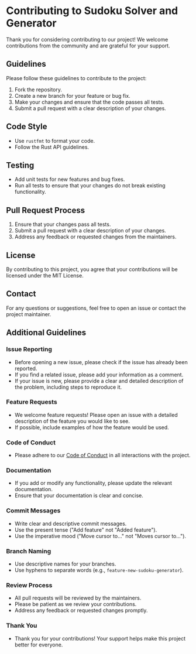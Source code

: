 # Contributing to Sudoku Solver and Generator

Thank you for considering contributing to our project! We welcome contributions from the community and are grateful for your support.

## Guidelines

Please follow these guidelines to contribute to the project:

1. Fork the repository.
2. Create a new branch for your feature or bug fix.
3. Make your changes and ensure that the code passes all tests.
4. Submit a pull request with a clear description of your changes.

## Code Style

- Use `rustfmt` to format your code.
- Follow the Rust API guidelines.

## Testing

- Add unit tests for new features and bug fixes.
- Run all tests to ensure that your changes do not break existing functionality.

## Pull Request Process

1. Ensure that your changes pass all tests.
2. Submit a pull request with a clear description of your changes.
3. Address any feedback or requested changes from the maintainers.

## License

By contributing to this project, you agree that your contributions will be licensed under the MIT License.

## Contact

For any questions or suggestions, feel free to open an issue or contact the project maintainer.

## Additional Guidelines

### Issue Reporting

- Before opening a new issue, please check if the issue has already been reported.
- If you find a related issue, please add your information as a comment.
- If your issue is new, please provide a clear and detailed description of the problem, including steps to reproduce it.

### Feature Requests

- We welcome feature requests! Please open an issue with a detailed description of the feature you would like to see.
- If possible, include examples of how the feature would be used.

### Code of Conduct

- Please adhere to our [Code of Conduct](./CODE_OF_CONDUCT.md) in all interactions with the project.

### Documentation

- If you add or modify any functionality, please update the relevant documentation.
- Ensure that your documentation is clear and concise.

### Commit Messages

- Write clear and descriptive commit messages.
- Use the present tense ("Add feature" not "Added feature").
- Use the imperative mood ("Move cursor to..." not "Moves cursor to...").

### Branch Naming

- Use descriptive names for your branches.
- Use hyphens to separate words (e.g., `feature-new-sudoku-generator`).

### Review Process

- All pull requests will be reviewed by the maintainers.
- Please be patient as we review your contributions.
- Address any feedback or requested changes promptly.

### Thank You

- Thank you for your contributions! Your support helps make this project better for everyone.
